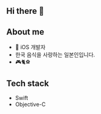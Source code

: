 ## Hi there 👋

## About me
- 🍎 iOS 개발자
- 한국 음식을 사랑하는 일본인입니다.
- 🎮🐈⚽️

## Tech stack
- Swift
- Objective-C
